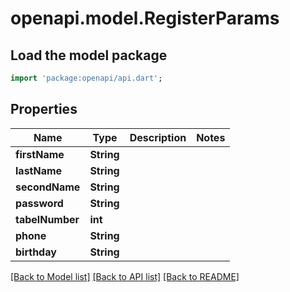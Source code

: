 # openapi.model.RegisterParams

## Load the model package
```dart
import 'package:openapi/api.dart';
```

## Properties
Name | Type | Description | Notes
------------ | ------------- | ------------- | -------------
**firstName** | **String** |  | 
**lastName** | **String** |  | 
**secondName** | **String** |  | 
**password** | **String** |  | 
**tabelNumber** | **int** |  | 
**phone** | **String** |  | 
**birthday** | **String** |  | 

[[Back to Model list]](../README.md#documentation-for-models) [[Back to API list]](../README.md#documentation-for-api-endpoints) [[Back to README]](../README.md)



